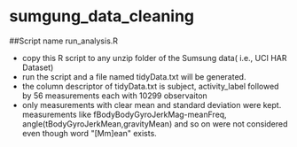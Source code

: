 sumgung_data_cleaning
=====================

##Script name run_analysis.R
* copy this R script to any unzip folder of the Sumsung data( i.e., UCI HAR Dataset)
* run the script and a file named tidyData.txt will be generated.
* the column descriptor of tidyData.txt is subject, activity_label followed by 56 measurements each with 10299 observaiton
* only measurements with clear mean and standard deviation were kept. measurements like fBodyBodyGyroJerkMag-meanFreq, angle(tBodyGyroJerkMean,gravityMean) and so on were not considered even though word "[Mm]ean" exists. 
